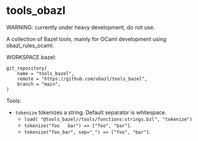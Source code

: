 # tools_obazl

WARNING: currently under heavy development, do not use.

A collection of Bazel tools, mainly for OCaml development using obazl_rules_ocaml.

WORKSPACE.bazel:

```
git_repository(
    name = "tools_bazel",
    remote = "https://github.com/obazl/tools_bazel",
    branch = "main",
)
```

Tools:

* `tokenize` tokenizes a string. Default separator is whitespace.
  * `load( "@tools_bazel//tools/functions:strings.bzl", "tokenize")`
  * `tokenize("foo   bar") => ["foo", "bar"]`.
  * `tokenize("foo_bar", sep="_") => ["foo", "bar"]`.
```

